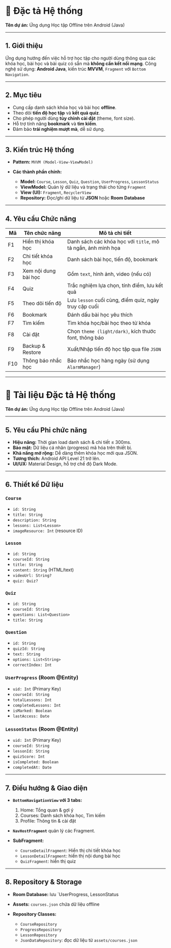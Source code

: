 # 📘 Đặc tả Hệ thống

**Tên dự án:** Ứng dụng Học tập Offline trên Android (Java)

---

## 1. Giới thiệu

Ứng dụng hướng đến việc hỗ trợ học tập cho người dùng thông qua các khóa học, bài học và bài quiz có sẵn mà **không cần kết nối mạng**.
Công nghệ sử dụng: **Android Java**, kiến trúc **MVVM**, `Fragment` với `Bottom Navigation`.

---

## 2. Mục tiêu

* Cung cấp danh sách khóa học và bài học **offline**.
* Theo dõi **tiến độ học tập** và **kết quả quiz**.
* Cho phép người dùng **tùy chỉnh cài đặt** (theme, font size).
* Hỗ trợ tính năng **bookmark** và **tìm kiếm**.
* Đảm bảo **trải nghiệm mượt mà**, dễ sử dụng.

---

## 3. Kiến trúc Hệ thống

* **Pattern:** `MVVM (Model-View-ViewModel)`
* **Các thành phần chính:**

  * **Model:** `Course`, `Lesson`, `Quiz`, `Question`, `UserProgress`, `LessonStatus`
  * **ViewModel:** Quản lý dữ liệu và trạng thái cho từng `Fragment`
  * **View (UI):** `Fragment`, `RecyclerView`
  * **Repository:** Đọc/ghi dữ liệu từ **JSON** hoặc **Room Database**

---

## 4. Yêu cầu Chức năng

| Mã  | Tên chức năng        | Mô tả chi tiết                                               |
| --- | -------------------- |--------------------------------------------------------------|
| F1  | Hiển thị khóa học    | Danh sách các khóa học với `title`, mô tả ngắn, ảnh minh họa |
| F2  | Chi tiết khóa học    | Danh sách bài học, tiến độ, bookmark                         |
| F3  | Xem nội dung bài học | Gồm `text`, hình ảnh, video (nếu có)                         |
| F4  | Quiz                 | Trắc nghiệm lựa chọn, tính điểm, lưu kết quả                 |
| F5  | Theo dõi tiến độ     | Lưu `lesson` cuối cùng, điểm quiz, ngày truy cập cuối        |
| F6  | Bookmark             | Đánh dấu bài học yêu thích                                   |
| F7  | Tìm kiếm             | Tìm khóa học/bài học theo từ khóa                            |
| F8  | Cài đặt              | Chọn `theme (light/dark)`, kích thước font, thông báo        |
| F9  | Backup & Restore     | Xuất/Nhập tiến độ học tập qua file `JSON`                    |
| F10 | Thông báo nhắc học   | Báo nhắc học hàng ngày (sử dụng `AlarmManager`)              |

---

# 📘 Tài liệu Đặc tả Hệ thống

**Tên dự án:** Ứng dụng Học tập Offline trên Android (Java)

---

## 5. Yêu cầu Phi chức năng

* **Hiệu năng:** Thời gian load danh sách & chi tiết ≤ 300ms.
* **Bảo mật:** Dữ liệu cá nhân (progress) mã hóa trên thiết bị.
* **Khả năng mở rộng:** Dễ dàng thêm khóa học mới qua JSON.
* **Tương thích:** Android API Level 21 trở lên.
* **UI/UX:** Material Design, hỗ trợ chế độ Dark Mode.

---

## 6. Thiết kế Dữ liệu

### `Course`

* `id: String`
* `title: String`
* `description: String`
* `lessons: List<Lesson>`
* `imageResource: Int` (resource ID)

### `Lesson`

* `id: String`
* `courseId: String`
* `title: String`
* `content: String` (HTML/text)
* `videoUrl: String?`
* `quiz: Quiz?`

### `Quiz`

* `id: String`
* `courseId: String`
* `questions: List<Question>`
* `title: String`

### `Question`

* `id: String`
* `quizId: String`
* `text: String`
* `options: List<String>`
* `correctIndex: Int`

### `UserProgress` (Room @Entity)

* `uid: Int` (Primary Key)
* `courseId: String`
* `totalLessons: Int`
* `completedLessons: Int`
* `isMarked: Boolean`
* `lastAccess: Date`

### `LessonStatus` (Room @Entity)

* `uid: Int` (Primary Key)
* `courseId: String`
* `lessonId: String`
* `quizScore: Int`
* `isCompleted: Boolean`
* `completedAt: Date`

---

## 7. Điều hướng & Giao diện

* **`BottomNavigationView` với 3 tabs:**

  1. Home: Tổng quan & gợi ý
  2. Courses: Danh sách khóa học, Tìm kiếm
  4. Profile: Thông tin & cài đặt

* **`NavHostFragment`** quản lý các Fragment.

* **SubFragment:**

  * `CourseDetailFragment`: Hiển thị chi tiết khóa học
  * `LessonDetailFragment`: hiển thị nội dung bài học
  * `QuizFragment`: hiển thị quiz

---

## 8. Repository & Storage

* **Room Database:** lưu `UserProgress, LessonStatus
* **Assets:** `courses.json` chứa dữ liệu offline
* **Repository Classes:**

  * `CourseRepository`
  * `ProgressRepository`
  * `LessonRepository`
  * `JsonDataRepository`: đọc dữ liệu từ `assets/courses.json`

